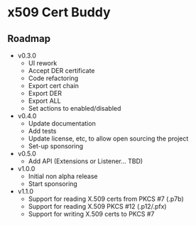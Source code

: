 # x509 Cert Buddy

## Roadmap

- v0.3.0 
  - UI rework
  - Accept DER certificate
  - Code refactoring
  - Export cert chain
  - Export DER
  - Export ALL
  - Set actions to enabled/disabled
- v0.4.0
  - Update documentation
  - Add tests
  - Update license, etc, to allow open sourcing the project
  - Set-up sponsoring
- v0.5.0 
  - Add API (Extensions or Listener... TBD)
- v1.0.0 
  - Initial non alpha release
  - Start sponsoring
- v1.1.0 
  - Support for reading X.509 certs from PKCS #7 (.p7b)
  - Support for reading X.509 PKCS #12 (.p12/.pfx)
  - Support for writing X.509 certs to PKCS #7